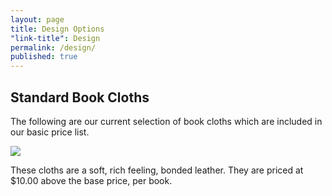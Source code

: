 ```yaml
---
layout: page
title: Design Options
"link-title": Design
permalink: /design/
published: true
---
```


## Standard Book Cloths
The following are our current selection of book cloths which are included in our basic price list.

![](http://placehold.it/350x150)

These cloths are a soft, rich feeling, bonded leather. They are priced at $10.00 above the base price, per book.

